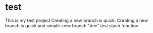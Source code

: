 # test
This is my test project
Creating a new branch is quick.
Creating a new branch is quick and simple.
new branch "dev"
test stash function


